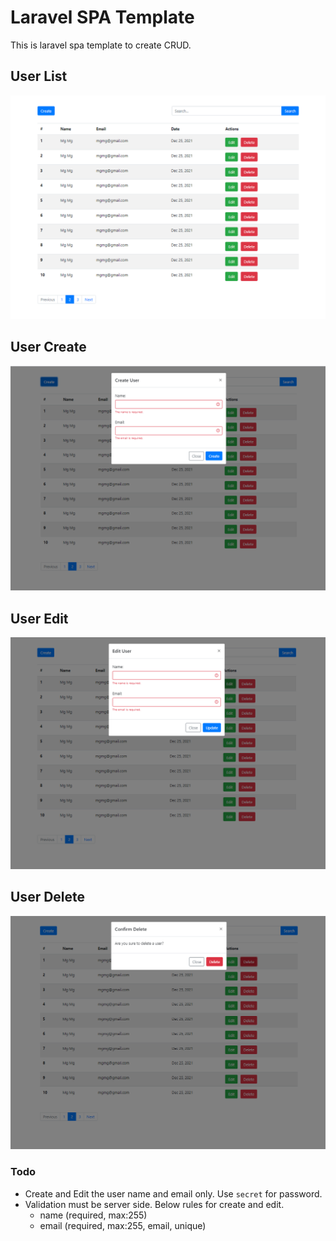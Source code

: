 # Laravel SPA Template

This is laravel spa template to create CRUD.

## User List
![User List](./screenshot/user-list.png)

## User Create
![User List](./screenshot/user-create.png)

## User Edit
![User List](./screenshot/user-edit.png)

## User Delete
![User List](./screenshot/user-delete.png)

### Todo

- Create and Edit the user name and email only. Use `secret` for password.
- Validation must be server side. Below rules for create and edit.
    - name (required, max:255)
    - email (required, max:255, email, unique)